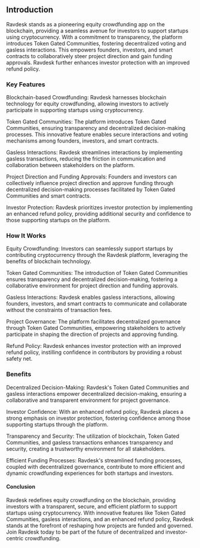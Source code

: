 ## Introduction

Ravdesk stands as a pioneering equity crowdfunding app on the blockchain, providing a seamless avenue for investors to support startups using cryptocurrency. With a commitment to transparency, the platform introduces Token Gated Communities, fostering decentralized voting and gasless interactions. This empowers founders, investors, and smart contracts to collaboratively steer project direction and gain funding approvals. Ravdesk further enhances investor protection with an improved refund policy.

### Key Features

Blockchain-based Crowdfunding: Ravdesk harnesses blockchain technology for equity crowdfunding, allowing investors to actively participate in supporting startups using cryptocurrency.

Token Gated Communities: The platform introduces Token Gated Communities, ensuring transparency and decentralized decision-making processes. This innovative feature enables secure interactions and voting mechanisms among founders, investors, and smart contracts.

Gasless Interactions: Ravdesk streamlines interactions by implementing gasless transactions, reducing the friction in communication and collaboration between stakeholders on the platform.

Project Direction and Funding Approvals: Founders and investors can collectively influence project direction and approve funding through decentralized decision-making processes facilitated by Token Gated Communities and smart contracts.

Investor Protection: Ravdesk prioritizes investor protection by implementing an enhanced refund policy, providing additional security and confidence to those supporting startups on the platform.

### How It Works

Equity Crowdfunding: Investors can seamlessly support startups by contributing cryptocurrency through the Ravdesk platform, leveraging the benefits of blockchain technology.

Token Gated Communities: The introduction of Token Gated Communities ensures transparency and decentralized decision-making, fostering a collaborative environment for project direction and funding approvals.

Gasless Interactions: Ravdesk enables gasless interactions, allowing founders, investors, and smart contracts to communicate and collaborate without the constraints of transaction fees.

Project Governance: The platform facilitates decentralized governance through Token Gated Communities, empowering stakeholders to actively participate in shaping the direction of projects and approving funding.

Refund Policy: Ravdesk enhances investor protection with an improved refund policy, instilling confidence in contributors by providing a robust safety net.

### Benefits

Decentralized Decision-Making: Ravdesk's Token Gated Communities and gasless interactions empower decentralized decision-making, ensuring a collaborative and transparent environment for project governance.

Investor Confidence: With an enhanced refund policy, Ravdesk places a strong emphasis on investor protection, fostering confidence among those supporting startups through the platform.

Transparency and Security: The utilization of blockchain, Token Gated Communities, and gasless transactions enhances transparency and security, creating a trustworthy environment for all stakeholders.

Efficient Funding Processes: Ravdesk's streamlined funding processes, coupled with decentralized governance, contribute to more efficient and dynamic crowdfunding experiences for both startups and investors.

#### Conclusion

Ravdesk redefines equity crowdfunding on the blockchain, providing investors with a transparent, secure, and efficient platform to support startups using cryptocurrency. With innovative features like Token Gated Communities, gasless interactions, and an enhanced refund policy, Ravdesk stands at the forefront of reshaping how projects are funded and governed. Join Ravdesk today to be part of the future of decentralized and investor-centric crowdfunding.